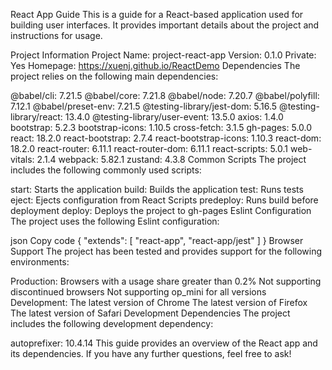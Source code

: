 React App Guide
This is a guide for a React-based application used for building user interfaces. It provides important details about the project and instructions for usage.

Project Information
Project Name: project-react-app
Version: 0.1.0
Private: Yes
Homepage: https://xuenj.github.io/ReactDemo
Dependencies
The project relies on the following main dependencies:

@babel/cli: 7.21.5
@babel/core: 7.21.8
@babel/node: 7.20.7
@babel/polyfill: 7.12.1
@babel/preset-env: 7.21.5
@testing-library/jest-dom: 5.16.5
@testing-library/react: 13.4.0
@testing-library/user-event: 13.5.0
axios: 1.4.0
bootstrap: 5.2.3
bootstrap-icons: 1.10.5
cross-fetch: 3.1.5
gh-pages: 5.0.0
react: 18.2.0
react-bootstrap: 2.7.4
react-bootstrap-icons: 1.10.3
react-dom: 18.2.0
react-router: 6.11.1
react-router-dom: 6.11.1
react-scripts: 5.0.1
web-vitals: 2.1.4
webpack: 5.82.1
zustand: 4.3.8
Common Scripts
The project includes the following commonly used scripts:

start: Starts the application
build: Builds the application
test: Runs tests
eject: Ejects configuration from React Scripts
predeploy: Runs build before deployment
deploy: Deploys the project to gh-pages
Eslint Configuration
The project uses the following Eslint configuration:

json
Copy code
{
  "extends": [
    "react-app",
    "react-app/jest"
  ]
}
Browser Support
The project has been tested and provides support for the following environments:

Production:
Browsers with a usage share greater than 0.2%
Not supporting discontinued browsers
Not supporting op_mini for all versions
Development:
The latest version of Chrome
The latest version of Firefox
The latest version of Safari
Development Dependencies
The project includes the following development dependency:

autoprefixer: 10.4.14
This guide provides an overview of the React app and its dependencies. If you have any further questions, feel free to ask!
